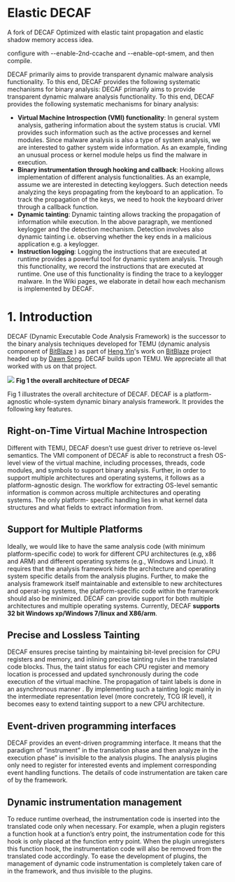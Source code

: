 # Elastic DECAF
A fork of DECAF Optimized with elastic taint propagation and elastic shadow memory access idea.

configure with --enable-2nd-ccache and --enable-opt-smem, and then compile.

DECAF primarily aims to provide transparent dynamic malware analysis functionality. To this end, DECAF provides the following systematic mechanisms for binary analysis:
DECAF primarily aims to provide transparent dynamic malware analysis functionality. To this end, DECAF provides the following systematic mechanisms for binary analysis:
* **Virtual Machine Introspection (VMI) functionality**: In general system analysis, gathering information about the system status is crucial. VMI provides such information such as the active processes and kernel modules. Since malware analysis is also a type of system analysis, we are interested to gather system wide information. As an example, finding an unusual process or kernel module helps us find the malware in execution.
* **Binary instrumentation through hooking and callback**: Hooking allows implementation of different analysis functionalities. As an example, assume we are interested in detecting keyloggers. Such detection needs analyzing the keys propagating from the keyboard to an application. To track the propagation of the keys, we need to hook the keyboard driver through a callback function.
* **Dynamic tainting**: Dynamic tainting allows tracking the propagation of information while execution. In the above paragraph, we mentioned keylogger and the detection mechanism. Detection involves also dynamic tainting i.e. observing whether the key ends in a malicious application e.g. a keylogger.
* **Instruction logging**: Logging the instructions that are executed at runtime provides a powerful tool for dynamic system analysis. Through this functionality, we record the instructions that are executed at runtime. One use of this functionality is finding the trace to a keylogger malware.
 In the Wiki pages, we elaborate in detail how each mechanism is implemented by DECAF.

1\. Introduction
================

DECAF (Dynamic Executable Code Analysis Framework) is the successor to the binary analysis techniques developed for TEMU (dynamic analysis component of [BitBlaze](http://bitblaze.cs.berkeley.edu/) ) as part of [Heng Yin](http://lcs.syr.edu/faculty/yin/)'s work on [BitBlaze](http://bitblaze.cs.berkeley.edu/) project headed up by [Dawn Song](http://www.cs.berkeley.edu/~dawnsong/). DECAF builds upon TEMU. We appreciate all that worked with us on that project.

![](https://github.com/sycurelab/DECAF/raw/master/image/overall_of_decaf.png)
**Fig 1 the overall architecture of DECAF**

Fig 1 illustrates the overall architecture of DECAF. DECAF is a platform-agnostic whole-system dynamic binary analysis framework. It provides the following key features.

Right-on-Time Virtual Machine Introspection
-------------------------------------------

Different with TEMU, DECAF doesn’t use guest driver to retrieve os-level semantics. The VMI component of DECAF is able to reconstruct a fresh OS-level view of the virtual machine, including processes, threads, code modules, and symbols to support binary analysis. Further, in order to support multiple architectures and operating systems, it follows as a platform-agnostic design. The workflow for extracting OS-level semantic information is common across multiple architectures and operating systems. The only platform- specific handling lies in what kernel data structures and what fields to extract information from.

Support for Multiple Platforms
------------------------------

Ideally, we would like to have the same analysis code (with minimum platform-specific code) to work for different CPU architectures (e.g, x86 and ARM) and different operating systems (e.g., Windows and Linux). It requires that the analysis framework hide the architecture and operating system specific details from the analysis plugins. Further, to make the analysis framework itself maintainable and extensible to new architectures and operat-ing systems, the platform-specific code within the framework should also be minimized. DECAF can provide support for both multiple architectures and multiple operating systems. Currently, DECAF **supports 32 bit Windows xp/Windows 7/linux and X86/arm**.

Precise and Lossless Tainting
-----------------------------

DECAF ensures precise tainting by maintaining bit-level precision for CPU registers and memory, and inlining precise tainting rules in the translated code blocks. Thus, the taint status for each CPU register and memory location is processed and updated synchronously during the code execution of the virtual machine. The propagation of taint labels is done in an asynchronous manner . By implementing such a tainting logic mainly in the intermediate representation level (more concretely, TCG IR level), it becomes easy to extend tainting support to a new CPU architecture.

Event-driven programming interfaces
-----------------------------------

DECAF provides an event-driven programming interface. It means that the paradigm of ”instrument” in the translation phase and then analyze in the execution phase” is invisible to the analysis plugins. The analysis plugins only need to register for interested events and implement corresponding event handling functions. The details of code instrumentation are taken care of by the framework.

Dynamic instrumentation management
----------------------------------

To reduce runtime overhead, the instrumentation code is inserted into the translated code only when necessary. For example, when a plugin registers a function hook at a function’s entry point, the instrumentation code for this hook is only placed at the function entry point. When the plugin unregisters this function hook, the instrumentation code will also be removed from the translated code accordingly. To ease the development of plugins, the management of dynamic code instrumentation is completely taken care of in the framework, and thus invisible to the plugins.
